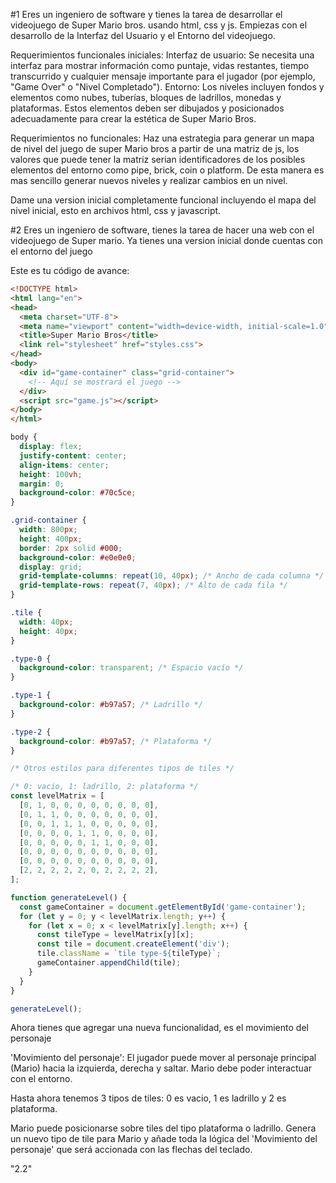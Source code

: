 #1
Eres un ingeniero de software y tienes la tarea de desarrollar el videojuego de Super Mario bros. usando html, css y js. 
Empiezas con el desarrollo de la Interfaz del Usuario y el Entorno del videojuego. 

Requerimientos funcionales iniciales:
Interfaz de usuario: Se necesita una interfaz para mostrar información como puntaje, vidas restantes, tiempo transcurrido y cualquier mensaje importante para el jugador (por ejemplo, "Game Over" o "Nivel Completado").
Entorno: Los niveles incluyen fondos y elementos como nubes, tuberías, bloques de ladrillos, monedas y plataformas. Estos elementos deben ser dibujados y posicionados adecuadamente para crear la estética de Super Mario Bros.

Requerimientos no funcionales:
Haz una estrategia para generar un mapa de nivel del juego de super Mario bros a partir de una matriz de js, los valores que puede tener la matriz serian identificadores de los posibles elementos del entorno como pipe, brick, coin o platform. De esta manera es mas sencillo generar nuevos niveles y realizar cambios en un nivel.

Dame una version inicial completamente funcional incluyendo el mapa del nivel inicial, esto en archivos html, css y javascript.

#2
Eres un ingeniero de software, tienes la tarea de hacer una web con el videojuego de Super mario. 
Ya tienes una version inicial donde cuentas con el entorno del juego

Este es tu código de avance:
``` html
<!DOCTYPE html>
<html lang="en">
<head>
  <meta charset="UTF-8">
  <meta name="viewport" content="width=device-width, initial-scale=1.0">
  <title>Super Mario Bros</title>
  <link rel="stylesheet" href="styles.css">
</head>
<body>
  <div id="game-container" class="grid-container">
    <!-- Aquí se mostrará el juego -->
  </div>
  <script src="game.js"></script>
</body>
</html>
```
```css
body {
  display: flex;
  justify-content: center;
  align-items: center;
  height: 100vh;
  margin: 0;
  background-color: #70c5ce;
}

.grid-container {
  width: 800px;
  height: 400px;
  border: 2px solid #000;
  background-color: #e0e0e0;
  display: grid;
  grid-template-columns: repeat(10, 40px); /* Ancho de cada columna */
  grid-template-rows: repeat(7, 40px); /* Alto de cada fila */
}

.tile {
  width: 40px;
  height: 40px;
}

.type-0 {
  background-color: transparent; /* Espacio vacío */
}

.type-1 {
  background-color: #b97a57; /* Ladrillo */
}

.type-2 {
  background-color: #b97a57; /* Plataforma */
}

/* Otros estilos para diferentes tipos de tiles */
```
```javascript
/* 0: vacio, 1: ladrillo, 2: plataforma */
const levelMatrix = [
  [0, 1, 0, 0, 0, 0, 0, 0, 0, 0],
  [0, 1, 1, 0, 0, 0, 0, 0, 0, 0],
  [0, 0, 1, 1, 1, 0, 0, 0, 0, 0],
  [0, 0, 0, 0, 1, 1, 0, 0, 0, 0],
  [0, 0, 0, 0, 0, 1, 1, 0, 0, 0],
  [0, 0, 0, 0, 0, 0, 0, 0, 0, 0],
  [0, 0, 0, 0, 0, 0, 0, 0, 0, 0],
  [2, 2, 2, 2, 2, 0, 2, 2, 2, 2],
];

function generateLevel() {
  const gameContainer = document.getElementById('game-container');
  for (let y = 0; y < levelMatrix.length; y++) {
    for (let x = 0; x < levelMatrix[y].length; x++) {
      const tileType = levelMatrix[y][x];
      const tile = document.createElement('div');
      tile.className = `tile type-${tileType}`;
      gameContainer.appendChild(tile);
    }
  }
}

generateLevel();
```

Ahora tienes que agregar una nueva funcionalidad, es el movimiento del personaje

'Movimiento del personaje': El jugador puede mover al personaje principal (Mario) hacia la izquierda, derecha y saltar. Mario debe poder interactuar con el entorno.


Hasta ahora tenemos 3 tipos de tiles: 0 es vacio, 1 es ladrillo y 2 es plataforma. 

Mario puede posicionarse sobre tiles del tipo plataforma o ladrillo. Genera un nuevo tipo de tile para Mario y añade toda la lógica del 'Movimiento del personaje' que será accionada con las flechas del teclado.

"2.2"
